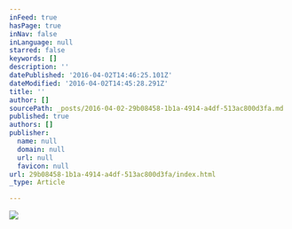 ```yaml
---
inFeed: true
hasPage: true
inNav: false
inLanguage: null
starred: false
keywords: []
description: ''
datePublished: '2016-04-02T14:46:25.101Z'
dateModified: '2016-04-02T14:45:28.291Z'
title: ''
author: []
sourcePath: _posts/2016-04-02-29b08458-1b1a-4914-a4df-513ac800d3fa.md
published: true
authors: []
publisher:
  name: null
  domain: null
  url: null
  favicon: null
url: 29b08458-1b1a-4914-a4df-513ac800d3fa/index.html
_type: Article

---
```

![](https://the-grid-user-content.s3-us-west-2.amazonaws.com/5e3ee196-eeb5-46cf-ada6-363ca8a70654.jpg)